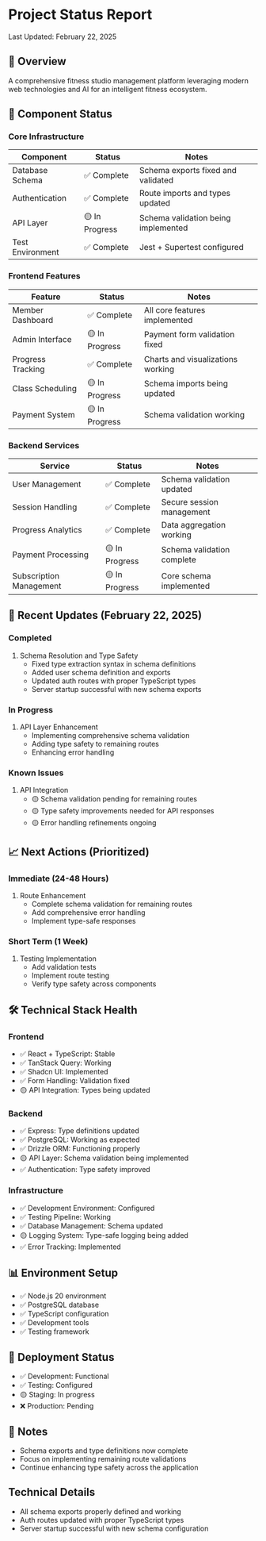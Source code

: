 # Project Status Report
Last Updated: February 22, 2025

## 🎯 Overview
A comprehensive fitness studio management platform leveraging modern web technologies and AI for an intelligent fitness ecosystem.

## 🚦 Component Status

### Core Infrastructure
| Component | Status | Notes |
|-----------|--------|-------|
| Database Schema | ✅ Complete | Schema exports fixed and validated |
| Authentication | ✅ Complete | Route imports and types updated |
| API Layer | 🟡 In Progress | Schema validation being implemented |
| Test Environment | ✅ Complete | Jest + Supertest configured |

### Frontend Features
| Feature | Status | Notes |
|---------|--------|-------|
| Member Dashboard | ✅ Complete | All core features implemented |
| Admin Interface | 🟡 In Progress | Payment form validation fixed |
| Progress Tracking | ✅ Complete | Charts and visualizations working |
| Class Scheduling | 🟡 In Progress | Schema imports being updated |
| Payment System | 🟡 In Progress | Schema validation working |

### Backend Services
| Service | Status | Notes |
|---------|--------|-------|
| User Management | ✅ Complete | Schema validation updated |
| Session Handling | ✅ Complete | Secure session management |
| Progress Analytics | ✅ Complete | Data aggregation working |
| Payment Processing | 🟡 In Progress | Schema validation complete |
| Subscription Management | 🟡 In Progress | Core schema implemented |

## 🔄 Recent Updates (February 22, 2025)

### Completed
1. Schema Resolution and Type Safety
   - Fixed type extraction syntax in schema definitions
   - Added user schema definition and exports
   - Updated auth routes with proper TypeScript types
   - Server startup successful with new schema exports

### In Progress
1. API Layer Enhancement
   - Implementing comprehensive schema validation
   - Adding type safety to remaining routes
   - Enhancing error handling

### Known Issues
1. API Integration
   - 🟡 Schema validation pending for remaining routes
   - 🟡 Type safety improvements needed for API responses
   - 🟡 Error handling refinements ongoing

## 📈 Next Actions (Prioritized)

### Immediate (24-48 Hours)
1. Route Enhancement
   - Complete schema validation for remaining routes
   - Add comprehensive error handling
   - Implement type-safe responses

### Short Term (1 Week)
1. Testing Implementation
   - Add validation tests
   - Implement route testing
   - Verify type safety across components

## 🛠 Technical Stack Health

### Frontend
- ✅ React + TypeScript: Stable
- ✅ TanStack Query: Working
- ✅ Shadcn UI: Implemented
- ✅ Form Handling: Validation fixed
- 🟡 API Integration: Types being updated

### Backend
- ✅ Express: Type definitions updated
- ✅ PostgreSQL: Working as expected
- ✅ Drizzle ORM: Functioning properly
- 🟡 API Layer: Schema validation being implemented
- ✅ Authentication: Type safety improved

### Infrastructure
- ✅ Development Environment: Configured
- ✅ Testing Pipeline: Working
- ✅ Database Management: Schema updated
- 🟡 Logging System: Type-safe logging being added
- ✅ Error Tracking: Implemented

## 📊 Environment Setup
- ✅ Node.js 20 environment
- ✅ PostgreSQL database
- ✅ TypeScript configuration
- ✅ Development tools
- ✅ Testing framework

## 🔄 Deployment Status
- ✅ Development: Functional
- ✅ Testing: Configured
- 🟡 Staging: In progress
- ❌ Production: Pending

## 📝 Notes
- Schema exports and type definitions now complete
- Focus on implementing remaining route validations
- Continue enhancing type safety across the application

## Technical Details
- All schema exports properly defined and working
- Auth routes updated with proper TypeScript types
- Server startup successful with new schema configuration